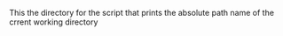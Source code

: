 This the directory for the script that prints the absolute path name of the crrent working directory
